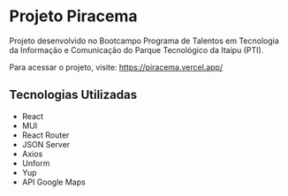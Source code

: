 # Projeto Piracema

Projeto desenvolvido no Bootcampo Programa de Talentos em Tecnologia da Informação e Comunicação do Parque Tecnológico da Itaipu (PTI).

Para acessar o projeto, visite: https://piracema.vercel.app/

## Tecnologias Utilizadas

- React
- MUI
- React Router
- JSON Server
- Axios
- Unform
- Yup
- API Google Maps